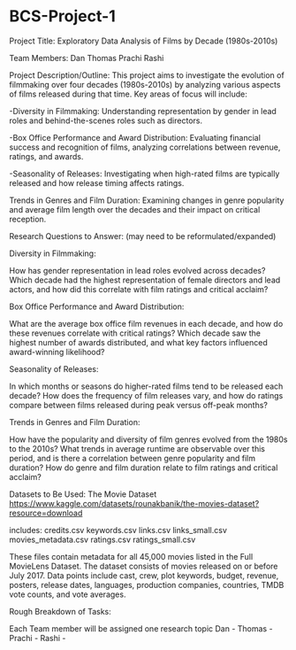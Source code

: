 # BCS-Project-1

Project Title:
Exploratory Data Analysis of Films by Decade (1980s-2010s)



Team Members:
Dan
Thomas
Prachi
Rashi



Project Description/Outline:
This project aims to investigate the evolution of filmmaking over four decades (1980s-2010s) by analyzing various aspects of films released during that time. Key areas of focus will include:


-Diversity in Filmmaking: Understanding representation by gender in lead roles and behind-the-scenes roles such as directors.


-Box Office Performance and Award Distribution: Evaluating financial success and recognition of films, analyzing correlations between revenue, ratings, and awards.


-Seasonality of Releases: Investigating when high-rated films are typically released and how release timing affects ratings.


Trends in Genres and Film Duration: Examining changes in genre popularity and average film length over the decades and their impact on critical reception.



Research Questions to Answer:
(may need to be reformulated/expanded)


Diversity in Filmmaking:

How has gender representation in lead roles evolved across decades?
Which decade had the highest representation of female directors and lead actors, and how did this correlate with film ratings and critical acclaim?


Box Office Performance and Award Distribution:

What are the average box office film revenues in each decade, and how do these revenues correlate with critical ratings?
Which decade saw the highest number of awards distributed, and what key factors influenced award-winning likelihood?


Seasonality of Releases:

In which months or seasons do higher-rated films tend to be released each decade?
How does the frequency of film releases vary, and how do ratings compare between films released during peak versus off-peak months?


Trends in Genres and Film Duration:

How have the popularity and diversity of film genres evolved from the 1980s to the 2010s?
What trends in average runtime are observable over this period, and is there a correlation between genre popularity and film duration?
How do genre and film duration relate to film ratings and critical acclaim?



Datasets to Be Used:
The Movie Dataset
https://www.kaggle.com/datasets/rounakbanik/the-movies-dataset?resource=download

includes:
credits.csv
keywords.csv
links.csv
links_small.csv
movies_metadata.csv
ratings.csv
ratings_small.csv

These files contain metadata for all 45,000 movies listed in the Full MovieLens Dataset. The dataset consists of movies released on or before July 2017. Data points include cast, crew, plot keywords, budget, revenue, posters, release dates, languages, production companies, countries, TMDB vote counts, and vote averages.



Rough Breakdown of Tasks:

Each Team member will be assigned one research topic
Dan - 
Thomas - 
Prachi - 
Rashi -